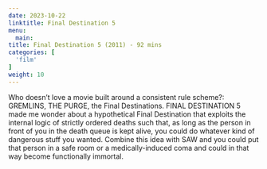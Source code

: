 ```yaml
---
date: 2023-10-22
linktitle: Final Destination 5
menu:
  main:
title: Final Destination 5 (2011) - 92 mins
categories: [
  'film'
]
weight: 10
---
```


Who doesn’t love a movie built around a consistent rule scheme?: GREMLINS, THE PURGE, the Final Destinations. FINAL DESTINATION 5 made me wonder about a hypothetical Final Destination that exploits the internal logic of strictly ordered deaths such that, as long as the person in front of you in the death queue is kept alive, you could do whatever kind of dangerous stuff you wanted. Combine this idea with SAW and you could put that person in a safe room or a medically-induced coma and could in that way become functionally immortal.